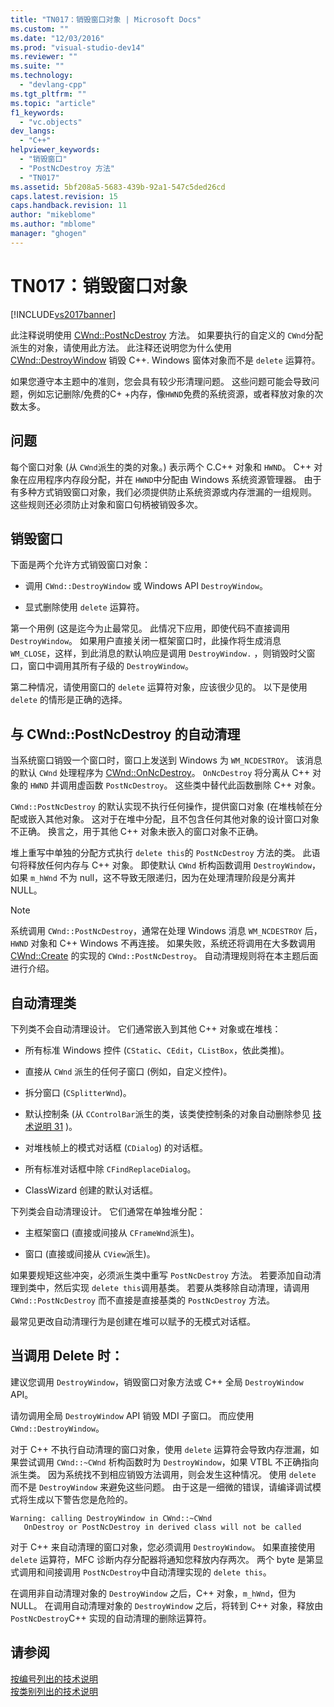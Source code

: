 ```yaml
---
title: "TN017：销毁窗口对象 | Microsoft Docs"
ms.custom: ""
ms.date: "12/03/2016"
ms.prod: "visual-studio-dev14"
ms.reviewer: ""
ms.suite: ""
ms.technology: 
  - "devlang-cpp"
ms.tgt_pltfrm: ""
ms.topic: "article"
f1_keywords: 
  - "vc.objects"
dev_langs: 
  - "C++"
helpviewer_keywords: 
  - "销毁窗口"
  - "PostNcDestroy 方法"
  - "TN017"
ms.assetid: 5bf208a5-5683-439b-92a1-547c5ded26cd
caps.latest.revision: 15
caps.handback.revision: 11
author: "mikeblome"
ms.author: "mblome"
manager: "ghogen"
---
```

# TN017：销毁窗口对象
[!INCLUDE[vs2017banner](../assembler/inline/includes/vs2017banner.md)]

此注释说明使用 [CWnd::PostNcDestroy](../Topic/CWnd::PostNcDestroy.md) 方法。  如果要执行的自定义的 `CWnd`分配派生的对象，请使用此方法。  此注释还说明您为什么使用 [CWnd::DestroyWindow](../Topic/CWnd::DestroyWindow.md) 销毁 C\+\+. Windows 窗体对象而不是 `delete` 运算符。  
  
 如果您遵守本主题中的准则，您会具有较少形清理问题。  这些问题可能会导致问题，例如忘记删除\/免费的C\+ \+内存，像`HWND`免费的系统资源，或者释放对象的次数太多。  
  
## 问题  
 每个窗口对象 \(从 `CWnd`派生的类的对象。\) 表示两个 C.C\+\+ 对象和 `HWND`。  C\+\+ 对象在应用程序内存段分配，并在 `HWND`中分配由 Windows 系统资源管理器。  由于有多种方式销毁窗口对象，我们必须提供防止系统资源或内存泄漏的一组规则。  这些规则还必须防止对象和窗口句柄被销毁多次。  
  
## 销毁窗口  
 下面是两个允许方式销毁窗口对象：  
  
-   调用 `CWnd::DestroyWindow` 或 Windows API `DestroyWindow`。  
  
-   显式删除使用 `delete` 运算符。  
  
 第一个用例 \(这是迄今为止最常见。  此情况下应用，即使代码不直接调用 `DestroyWindow`。  如果用户直接关闭一框架窗口时，此操作将生成消息 `WM_CLOSE`，这样，到此消息的默认响应是调用 `DestroyWindow.` ，则销毁时父窗口，窗口中调用其所有子级的 `DestroyWindow`。  
  
 第二种情况，请使用窗口的 `delete` 运算符对象，应该很少见的。  以下是使用 `delete` 的情形是正确的选择。  
  
## 与 CWnd::PostNcDestroy 的自动清理  
 当系统窗口销毁一个窗口时，窗口上发送到 Windows 为 `WM_NCDESTROY`。  该消息的默认 `CWnd` 处理程序为 [CWnd::OnNcDestroy](../Topic/CWnd::OnNcDestroy.md)。  `OnNcDestroy` 将分离从 C\+\+ 对象的 `HWND` 并调用虚函数 `PostNcDestroy`。  这些类中替代此函数删除 C\+\+ 对象。  
  
 `CWnd::PostNcDestroy` 的默认实现不执行任何操作，提供窗口对象 \(在堆栈帧在分配或嵌入其他对象。  这对于在堆中分配，且不包含任何其他对象的设计窗口对象不正确。  换言之，用于其他 C\+\+ 对象未嵌入的窗口对象不正确。  
  
 堆上重写中单独的分配方式执行 `delete this`的 `PostNcDestroy` 方法的类。  此语句将释放任何内存与 C\+\+ 对象。  即使默认 `CWnd` 析构函数调用 `DestroyWindow`，如果 `m_hWnd` 不为 null，这不导致无限递归，因为在处理清理阶段是分离并 NULL。  
  
> [!NOTE]
>  系统调用 `CWnd::PostNcDestroy`，通常在处理 Windows 消息 `WM_NCDESTROY` 后，`HWND` 对象和 C\+\+ Windows 不再连接。  如果失败，系统还将调用在大多数调用 [CWnd::Create](../Topic/CWnd::Create.md) 的实现的 `CWnd::PostNcDestroy`。  自动清理规则将在本主题后面进行介绍。  
  
## 自动清理类  
 下列类不会自动清理设计。  它们通常嵌入到其他 C\+\+ 对象或在堆栈：  
  
-   所有标准 Windows 控件 \(`CStatic`、`CEdit`，`CListBox`，依此类推\)。  
  
-   直接从 `CWnd` 派生的任何子窗口 \(例如，自定义控件\)。  
  
-   拆分窗口 \(`CSplitterWnd`\)。  
  
-   默认控制条 \(从 `CControlBar`派生的类，该类使控制条的对象自动删除参见 [技术说明 31](../mfc/tn031-control-bars.md) \)。  
  
-   对堆栈帧上的模式对话框 \(`CDialog`\) 的对话框。  
  
-   所有标准对话框中除 `CFindReplaceDialog`。  
  
-   ClassWizard 创建的默认对话框。  
  
 下列类会自动清理设计。  它们通常在单独堆分配：  
  
-   主框架窗口 \(直接或间接从 `CFrameWnd`派生\)。  
  
-   窗口 \(直接或间接从 `CView`派生\)。  
  
 如果要规矩这些冲突，必须派生类中重写 `PostNcDestroy` 方法。  若要添加自动清理到类中，然后实现 `delete this`调用基类。  若要从类移除自动清理，请调用 `CWnd::PostNcDestroy` 而不直接是直接基类的 `PostNcDestroy` 方法。  
  
 最常见更改自动清理行为是创建在堆可以赋予的无模式对话框。  
  
## 当调用 Delete 时：  
 建议您调用 `DestroyWindow`，销毁窗口对象方法或 C\+\+ 全局 `DestroyWindow` API。  
  
 请勿调用全局 `DestroyWindow` API 销毁 MDI 子窗口。  而应使用 `CWnd::DestroyWindow`。  
  
 对于 C\+\+ 不执行自动清理的窗口对象，使用 `delete` 运算符会导致内存泄漏，如果尝试调用 `CWnd::~CWnd` 析构函数时为 `DestroyWindow`，如果 VTBL 不正确指向派生类。  因为系统找不到相应销毁方法调用，则会发生这种情况。  使用 `delete` 而不是 `DestroyWindow` 来避免这些问题。  由于这是一细微的错误，请编译调试模式将生成以下警告您是危险的。  
  
```  
Warning: calling DestroyWindow in CWnd::~CWnd  
   OnDestroy or PostNcDestroy in derived class will not be called  
```  
  
 对于 C\+\+ 来自动清理的窗口对象，您必须调用 `DestroyWindow`。  如果直接使用 `delete` 运算符，MFC 诊断内存分配器将通知您释放内存两次。  两个 byte 是第显式调用和间接调用 `PostNcDestroy`中自动清理实现的 `delete this`。  
  
 在调用非自动清理对象的 `DestroyWindow` 之后，C\+\+ 对象，`m_hWnd`，但为 NULL。  在调用自动清理对象的 `DestroyWindow` 之后，将转到 C\+\+ 对象，释放由 `PostNcDestroy`C\+\+ 实现的自动清理的删除运算符。  
  
## 请参阅  
 [按编号列出的技术说明](../mfc/technical-notes-by-number.md)   
 [按类别列出的技术说明](../mfc/technical-notes-by-category.md)